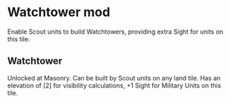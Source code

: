 # Watchtower mod
Enable Scout units to build Watchtowers, providing extra Sight for units on this tile.

## Watchtower
Unlocked at Masonry. Can be built by Scout units on any land tile. Has an elevation of [2] for visibility calculations, +1 Sight for Military Units on this tile.